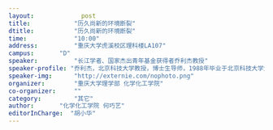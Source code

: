```yaml
---
layout: 			post
title:       	  "历久尚新的环境断裂"
dtitle:      	  "历久尚新的环境断裂"
time: 		  	  "10:00"
address:	  	  "重庆大学虎溪校区理科楼LA107"
campus:	  	  "D"
speaker:	   	  "长江学者、国家杰出青年基金获得者乔利杰教授"
speaker-profile: "乔利杰，北京科技大学教授，博士生导师，1988年毕业于北京科技大学大学材料物理专业获博士学位。主要研究方向为：材料的环境断裂机理，低维材料的纳米力学研究，材料的摩擦磨损研究，材料的失效分析。"
speaker-img:	  "http://externie.com/nophoto.png"
organizer:		  "重庆大学理学部 化学化工学院"
co-organizer:	  ""
category:		  "其它"
author:		  "化学化工学院 何巧艺"
editorInCharge:  "胡小华"
---
```


